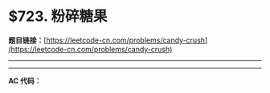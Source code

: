 # $723. 粉碎糖果

**题目链接：**[https://leetcode-cn.com/problems/candy-crush](https://leetcode-cn.com/problems/candy-crush)

---

<Cards card="leetcode_723_candy-crush"></Cards>

---

**AC 代码：**

```java

```